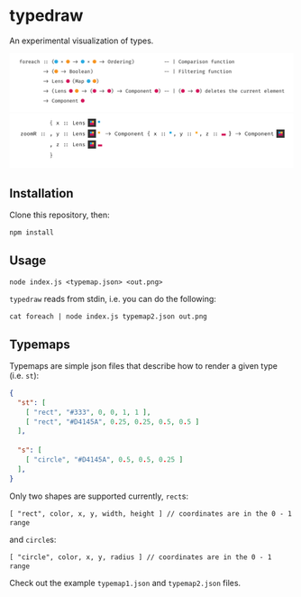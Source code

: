 # typedraw

An experimental visualization of types.

![Type visualization 1](out.png)
![Type visualization 2](out-2.png)

## Installation

Clone this repository, then:

    npm install

## Usage

    node index.js <typemap.json> <out.png>

`typedraw` reads from stdin, i.e. you can do the following:

    cat foreach | node index.js typemap2.json out.png

## Typemaps

Typemaps are simple json files that describe how to render a given type
(i.e. `st`):

```json
{
  "st": [
    [ "rect", "#333", 0, 0, 1, 1 ],
    [ "rect", "#D4145A", 0.25, 0.25, 0.5, 0.5 ]
  ],

  "s": [
    [ "circle", "#D4145A", 0.5, 0.5, 0.25 ]
  ],
}
```

Only two shapes are supported currently, `rect`s:

    [ "rect", color, x, y, width, height ] // coordinates are in the 0 - 1 range

and `circle`s:

    [ "circle", color, x, y, radius ] // coordinates are in the 0 - 1 range

Check out the example `typemap1.json` and `typemap2.json` files.